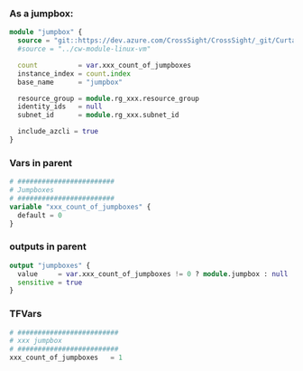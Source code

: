 ### As a jumpbox:  
```terraform
module "jumpbox" {
  source = "git::https://dev.azure.com/CrossSight/CrossSight/_git/Curtain-Wall-Module-Linux-VM.CrossSight"
  #source = "../cw-module-linux-vm"

  count          = var.xxx_count_of_jumpboxes
  instance_index = count.index
  base_name      = "jumpbox"

  resource_group = module.rg_xxx.resource_group
  identity_ids   = null
  subnet_id      = module.rg_xxx.subnet_id

  include_azcli = true
}
```

### Vars in parent
```terraform
# ########################
# Jumpboxes
# ########################
variable "xxx_count_of_jumpboxes" {
  default = 0
}
```

### outputs in parent
```terraform
output "jumpboxes" {
  value     = var.xxx_count_of_jumpboxes != 0 ? module.jumpbox : null
  sensitive = true
}
```

### TFVars
```terraform
# #########################
# xxx jumpbox
# #########################
xxx_count_of_jumpboxes   = 1
```

